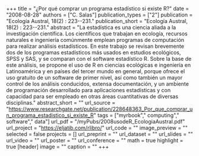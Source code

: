 +++
title = "¿Por qué comprar un programa estadístico si existe R?"
date = "2008-08-28"
authors = ["C. Salas"]
publication_types = ["2"]
publication = "Ecología Austral, 18(2) : 223--231."
publication_short = "Ecología Austral, 18(2) : 223--231."
abstract = "La estadística es una ciencia aliada a la investigación científica. Los científicos que trabajan en ecología, recursos naturales e ingeniería comúnmente emplean programas de computación para realizar análisis estadísticos. En este trabajo se revisan brevemente dos de los programas estadísticos más usados en estudios ecológicos, SPSS y SAS, y se comparan con el software estadístico R. Sobre la base de este análisis, se propone el uso de R en ciencias ecológicas e ingeniería en Latinoamérica y en países del tercer mundo en general, porque ofrece el uso gratuito de un software de primer nivel, así como también un mayor control de los análisis conducidos, extensa documentación, y un ambiente de programación desarrollado para aplicaciones estadísticas y con capacidad para ser empleado en otras áreas cuantitativas de diversas disciplinas."
abstract_short = ""
url_source = "https://www.researchgate.net/publication/228648363_Por_que_comprar_un_programa_estadistico_si_existe_R"
tags = ["myrbook"," computing"," software"," data"]
url_pdf = "/myPubs/2008usodeR_EcologiaAustral.pdf"
url_project = "https://eljatib.com/rlibro/"
url_code = ""
image_preview = ""
selected = false
projects = []
url_preprint = ""
url_dataset = ""
url_slides = ""
url_video = ""
url_poster = ""
url_conference = ""
math = true
highlight = true
[header]
image = ""
caption = ""
+++
